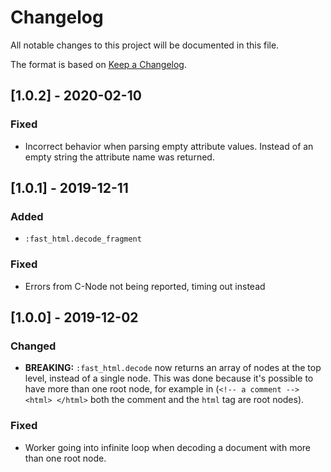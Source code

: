# Changelog
All notable changes to this project will be documented in this file.

The format is based on [Keep a Changelog](https://keepachangelog.com/en/1.0.0/).

## [1.0.2] - 2020-02-10
### Fixed
- Incorrect behavior when parsing empty attribute values. Instead of an empty string the attribute name was returned.

## [1.0.1] - 2019-12-11
### Added
- `:fast_html.decode_fragment`
### Fixed
- Errors from C-Node not being reported, timing out instead

## [1.0.0] - 2019-12-02
### Changed
- **BREAKING:** `:fast_html.decode` now returns an array of nodes at the top level, instead of a single node. This was done because it's possible to have more than one root node, for example in (`<!-- a comment --> <html> </html>` both the comment and the `html` tag are root nodes).

### Fixed
- Worker going into infinite loop when decoding a document with more than one root node.
